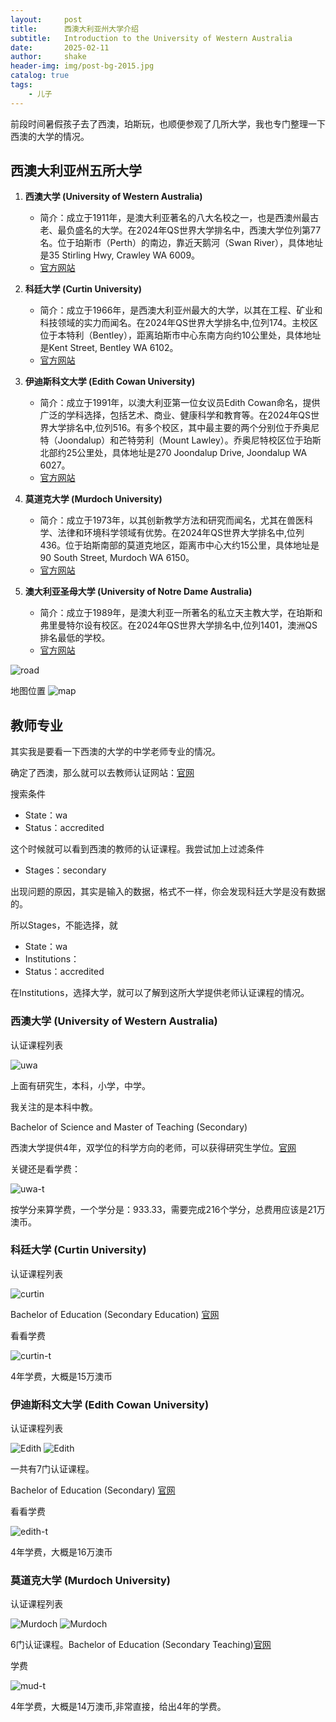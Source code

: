 ```yaml
---
layout:     post
title:      西澳大利亚州大学介绍
subtitle:   Introduction to the University of Western Australia
date:       2025-02-11
author:     shake
header-img: img/post-bg-2015.jpg
catalog: true
tags:
    - 儿子
---
```


前段时间暑假孩子去了西澳，珀斯玩，也顺便参观了几所大学，我也专门整理一下西澳的大学的情况。

## 西澳大利亚州五所大学

1.  **西澳大学 (University of Western Australia)**

      * 简介：成立于1911年，是澳大利亚著名的八大名校之一，也是西澳州最古老、最负盛名的大学。在2024年QS世界大学排名中，西澳大学位列第77名。位于珀斯市（Perth）的南边，靠近天鹅河（Swan River），具体地址是35 Stirling Hwy, Crawley WA 6009。
      * [官方网站](https://www.uwa.edu.au)

2.  **科廷大学 (Curtin University)**

      * 简介：成立于1966年，是西澳大利亚州最大的大学，以其在工程、矿业和科技领域的实力而闻名。在2024年QS世界大学排名中,位列174。主校区位于本特利（Bentley），距离珀斯市中心东南方向约10公里处，具体地址是Kent Street, Bentley WA 6102。
      * [官方网站](https://www.curtin.edu.au/)

3.  **伊迪斯科文大学 (Edith Cowan University)**

      * 简介：成立于1991年，以澳大利亚第一位女议员Edith Cowan命名，提供广泛的学科选择，包括艺术、商业、健康科学和教育等。在2024年QS世界大学排名中,位列516。有多个校区，其中最主要的两个分别位于乔奥尼特（Joondalup）和芒特劳利（Mount Lawley）。乔奥尼特校区位于珀斯北部约25公里处，具体地址是270 Joondalup Drive, Joondalup WA 6027。
      * [官方网站](https://www.ecu.edu.au/)

4.  **莫道克大学 (Murdoch University)**

      * 简介：成立于1973年，以其创新教学方法和研究而闻名，尤其在兽医科学、法律和环境科学领域有优势。在2024年QS世界大学排名中,位列436。位于珀斯南部的莫道克地区，距离市中心大约15公里，具体地址是90 South Street, Murdoch WA 6150。
      * [官方网站](https://www.murdoch.edu.au/)

5.  **澳大利亚圣母大学 (University of Notre Dame Australia)**

      * 简介：成立于1989年，是澳大利亚一所著名的私立天主教大学，在珀斯和弗里曼特尔设有校区。在2024年QS世界大学排名中,位列1401，澳洲QS排名最低的学校。
      * [官方网站](http://www.notredame.edu.au/)



![road](/img/2025/feb/road.png "road")

地图位置
![map](/img/2025/feb/map.png "map")


## 教师专业

其实我是要看一下西澳的大学的中学老师专业的情况。

确定了西澳，那么就可以去教师认证网站：[官网](https://www.aitsl.edu.au/deliver-ite-programs/apl)

搜索条件
* State：wa
* Status：accredited

这个时候就可以看到西澳的教师的认证课程。我尝试加上过滤条件

* Stages：secondary

出现问题的原因，其实是输入的数据，格式不一样，你会发现科廷大学是没有数据的。

所以Stages，不能选择，就

* State：wa
* Institutions：
* Status：accredited

在Institutions，选择大学，就可以了解到这所大学提供老师认证课程的情况。

### **西澳大学 (University of Western Australia)**

认证课程列表

![uwa](/img/2025/feb/uwa.png "uwa")

上面有研究生，本科，小学，中学。

我关注的是本科中教。

Bachelor of Science and Master of Teaching (Secondary)

西澳大学提供4年，双学位的科学方向的老师，可以获得研究生学位。[官网](https://www.uwa.edu.au/study/courses/Bachelor-of-Science-and-Master-of-Teaching-Secondary)

关键还是看学费：

![uwa-t](/img/2025/feb/uwa-t.png "uwa-t")

按学分来算学费，一个学分是：933.33，需要完成216个学分，总费用应该是21万澳币。


### **科廷大学 (Curtin University)**

认证课程列表

![curtin](/img/2025/feb/curtin.png "curtin")

Bachelor of Education (Secondary Education) [官网](https://www.curtin.edu.au/study/offering/course-ug-bachelor-of-education-secondary-education--b-edsc/)

看看学费

![curtin-t](/img/2025/feb/curtin-t.png "curtin-t")

4年学费，大概是15万澳币


### **伊迪斯科文大学 (Edith Cowan University)**

认证课程列表

![Edith](/img/2025/feb/edith-01.png "Edith")
![Edith](/img/2025/feb/edith-02.png "Edith")

一共有7门认证课程。

Bachelor of Education (Secondary) [官网](https://www.ecu.edu.au/degrees/courses/bachelor-of-education-secondary)

看看学费

![edith-t](/img/2025/feb/edith-t.png "edith-t")

4年学费，大概是16万澳币


### **莫道克大学 (Murdoch University)**

认证课程列表

![Murdoch](/img/2025/feb/mur-01.png "Murdoch")
![Murdoch](/img/2025/feb/mur-02.png "Murdoch")

6门认证课程。Bachelor of Education (Secondary Teaching)[官网](https://www.murdoch.edu.au/course/undergraduate/b1368)

学费

![mud-t](/img/2025/feb/mud-t.png "mud-t")

4年学费，大概是14万澳币,非常直接，给出4年的学费。
